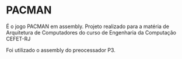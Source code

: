 # PACMAN
É o jogo PACMAN em assembly. Projeto realizado para a matéria de Arquitetura de Computadores do curso de Engenharia da Computação CEFET-RJ

Foi utilizado o assembly do preocessador P3.

